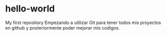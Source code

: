 # hello-world
My first repository
Empezando a utilizar Git para tener todos mis proyectos en github
y posteriormente poder mejorar mis codigos.
